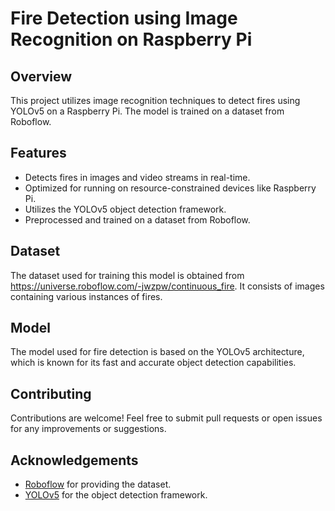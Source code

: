 # Fire Detection using Image Recognition on Raspberry Pi

## Overview
This project utilizes image recognition techniques to detect fires using YOLOv5 on a Raspberry Pi. The model is trained on a dataset from Roboflow. 

## Features
- Detects fires in images and video streams in real-time.
- Optimized for running on resource-constrained devices like Raspberry Pi.
- Utilizes the YOLOv5 object detection framework.
- Preprocessed and trained on a dataset from Roboflow.
## Dataset
The dataset used for training this model is obtained from https://universe.roboflow.com/-jwzpw/continuous_fire. It consists of images containing various instances of fires.

## Model
The model used for fire detection is based on the YOLOv5 architecture, which is known for its fast and accurate object detection capabilities.

## Contributing
Contributions are welcome! Feel free to submit pull requests or open issues for any improvements or suggestions.

## Acknowledgements
- [Roboflow](https://roboflow.com/) for providing the dataset.
- [YOLOv5](https://github.com/ultralytics/yolov5) for the object detection framework.


